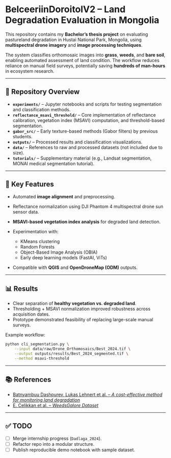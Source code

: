 # BelceeriinDoroitolV2 – Land Degradation Evaluation in Mongolia

This repository contains my **Bachelor’s thesis project** on evaluating pastureland degradation in Hustai National Park, Mongolia, using **multispectral drone imagery** and **image processing techniques**.

The system classifies orthomosaic images into **grass**, **weeds**, and **bare soil**, enabling automated assessment of land condition. The workflow reduces reliance on manual field surveys, potentially saving **hundreds of man-hours** in ecosystem research.

---

## 📂 Repository Overview

* **`experiments/`** – Jupyter notebooks and scripts for testing segmentation and classification methods.
* **`reflectance_msavi_threshold/`** – Core implementation of reflectance calibration, vegetation index (MSAVI) computation, and threshold-based segmentation.
* **`gabor_src/`** – Early texture-based methods (Gabor filters) by previous students.
* **`outputs/`** – Processed results and classification visualizations.
* **`data/`** – References to raw and processed datasets (not included due to size).
* **`tutorials/`** – Supplementary material (e.g., Landsat segmentation, MONAI medical segmentation tutorial).

---

## 🚀 Key Features

* Automated **image alignment** and preprocessing.
* Reflectance normalization using DJI Phantom 4 multispectral drone sun sensor data.
* **MSAVI-based vegetation index analysis** for degraded land detection.
* Experimentation with:

  * KMeans clustering
  * Random Forests
  * Object-Based Image Analysis (OBIA)
  * Early deep learning models (FastAI, ViTs)
* Compatible with **QGIS** and **OpenDroneMap (ODM)** outputs.

---

## 📊 Results

* Clear separation of **healthy vegetation vs. degraded land**.
* Thresholding + MSAVI normalization improved robustness across acquisition dates.
* Prototype demonstrated feasibility of replacing large-scale manual surveys.

Example workflow:

```bash
python cli_segmentation.py \
    --input data/raw/Drone_Orthomosaics/Best_2024.tif \
    --output outputs/results/Best_2024_segmented.tif \
    --method msavi-threshold
```

---

## 📚 References

* [Batnyambuu Dashpurev, Lukas Lehnert et al. – *A cost-effective method for monitoring land degradation*](https://www.sciencedirect.com/science/article/pii/S1470160X21009961)
* [E. Celikkan et al. – *WeedsGalore Dataset*](https://arxiv.org/abs/2502.13103)

---

## ✅ TODO

* [ ] Merge internship progress (`Dadlaga_2024`).
* [ ] Refactor repo into a modular structure.
* [ ] Publish reproducible demo notebook with sample dataset.
